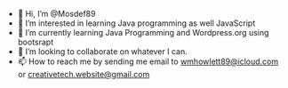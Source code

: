 - 👋 Hi, I’m @Mosdef89
- 👀 I’m interested in learning Java programming as well JavaScript
- 🌱 I’m currently learning Java Programming and Wordpress.org using bootsrapt
- 💞️ I’m looking to collaborate on whatever I can.
- 📫 How to reach me by sending me email to wmhowlett89@icloud.com or creativetech.website@gmail.com

<!---
Mosdef89/Mosdef89 is a ✨ special ✨ repository because its `README.md` (this file) appears on your GitHub profile.
You can click the Preview link to take a look at your changes.
--->
